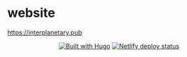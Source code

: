 # website
https://interplanetary.pub

<p align="center">
   <a href="https://coveralls.io/github/badges/shields">
        <img src="https://img.shields.io/badge/Built%20with-Hugo-f94089?style=for-the-badge&logo=hugo"
            alt="Built with Hugo" /></a>
  
   <a href="https://coveralls.io/github/badges/shields">
        <img src="https://img.shields.io/netlify/da5ca139-2eb3-40cf-bd81-8ac32353b3f0?label=Netlify%20deploy&style=for-the-badge&logo=netlify" alt="Netlify deploy status" /></a>
  </p>
